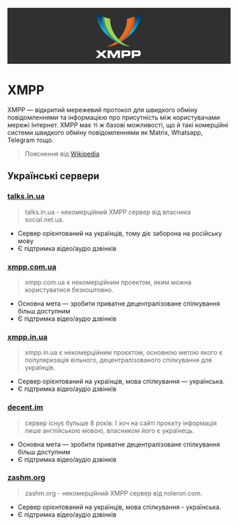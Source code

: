 ![Title](/comms/xmpp.png)

# XMPP

XMPP — відкритий мережевий протокол для швидкого обміну повідомленнями та інформацією про присутність між користувачами мережі Інтернет. XMPP має ті ж базові можливості, що й такі комерційні системи швидкого обміну повідомленнями як Matrix, Whatsapp, Telegram тощо.
> Пояснення від [Wikipedia](https://uk.wikipedia.org/wiki/XMPP)

## Українські сервери

### [**talks.in.ua**](https://talks.in.ua) <Badge type="info" text="Prosody" />
  > talks.in.ua - некомерційний XMPP сервер від власника social.net.ua.
  - Сервер орієнтований на українців, тому діє заборона на російську мову
  - Є підтримка відео/аудіо дзвінків
### [**xmpp.com.ua**](https://xmpp.com.ua) <Badge type="info" text="Ejabberd" />
  > xmpp.com.ua є некомерційним проектом, яким можна користуватися безкоштовно.
  - Основна мета — зробити приватне децентралізоване спілкування більш доступним
  - Є підтримка відео/аудіо дзвінків
### [**xmpp.in.ua**](https://xmpp.in.ua) <Badge type="info" text="Prosody" />
  > xmpp.in.ua є некомерційним проєктом, основною метою якого є популяризація вільного, децентралізованого спілкування для українців.
  - Сервер орієнтований на українців, мова спілкування — українська.
  - Є підтримка відео/аудіо дзвінків
### [**decent.im**](https://decent.im) <Badge type="info" text="Prosody" />
  > сервер існує бульше 8 років. І хоч на сайті проєкту інформація лише англійською мовою, власником його є українець.
  - Основна мета — зробити приватне децентралізоване спілкування більш доступним
  - Є підтримка відео/аудіо дзвінків
### [**zashm.org**](https://zashm.org) <Badge type="info" text="Prosody" />
  > zashm.org - некомерційний XMPP сервер від noleron.com.
  - Сервер орієнтований на українців, мова спілкування - українська.
  - Є підтримка відео/аудіо дзвінків
